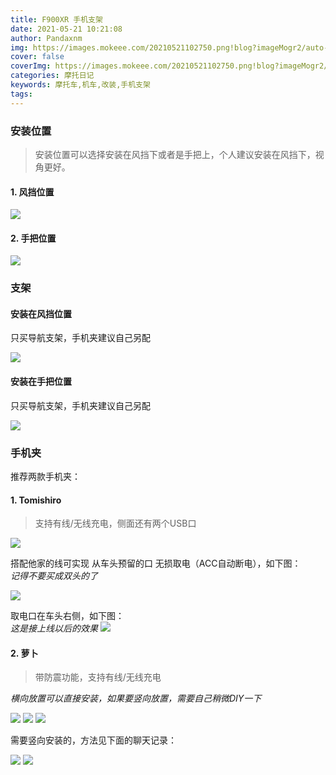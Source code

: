 ```yaml
---
title: F900XR 手机支架
date: 2021-05-21 10:21:08
author: Pandaxnm
img: https://images.mokeee.com/20210521102750.png!blog?imageMogr2/auto-orient
cover: false
coverImg: https://images.mokeee.com/20210521102750.png!blog?imageMogr2/auto-orient
categories: 摩托日记
keywords: 摩托车,机车,改装,手机支架
tags:
---
```

### 安装位置

> 安装位置可以选择安装在风挡下或者是手把上，个人建议安装在风挡下，视角更好。

<!-- more -->

#### 1. 风挡位置
![](https://images.mokeee.com/20210521102528.jpg!blog)


#### 2. 手把位置

![](https://images.mokeee.com/20210521112100.jpeg!blog)

### 支架

#### 安装在风挡位置

只买导航支架，手机夹建议自己另配

![](https://images.mokeee.com/20210521102028.png!blog)

#### 安装在手把位置

只买导航支架，手机夹建议自己另配

![](https://images.mokeee.com/20210521111753.jpg)

### 手机夹

推荐两款手机夹：

#### 1. Tomishiro
   > 支持有线/无线充电，侧面还有两个USB口
   
   ![](https://images.mokeee.com/20210521102750.png!blog)
    
   搭配他家的线可实现 从车头预留的口 无损取电（ACC自动断电），如下图：    
   *记得不要买成双头的了*

   ![](https://images.mokeee.com/20210521104751.jpeg!blog)
    
   取电口在车头右侧，如下图：  
   *这是接上线以后的效果*
   ![](https://images.mokeee.com/20210521105244.JPG!blog)
   
#### 2. 萝卜

   > 带防震功能，支持有线/无线充电

   *横向放置可以直接安装，如果要竖向放置，需要自己稍微DIY一下*

   ![](https://images.mokeee.com/20210521112908.jpeg!blog)
   ![](https://images.mokeee.com/20210521105523.jpeg!blog)
   ![](https://images.mokeee.com/20210521105520.jpeg!blog)

   需要竖向安装的，方法见下面的聊天记录：

   ![](https://images.mokeee.com/20210521115205.png)
   ![](https://images.mokeee.com/20210521115206.png)



    
    
   




